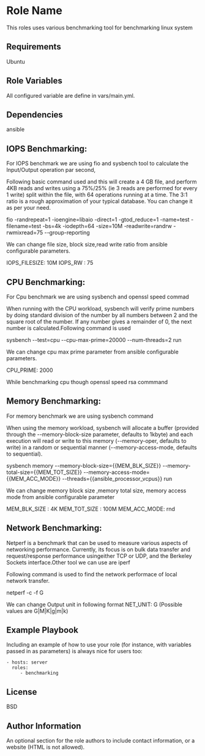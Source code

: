 Role Name
=========

This roles uses various benchmarking tool for benchmarking linux system

Requirements
------------
Ubuntu



Role Variables
--------------
All configured variable are define in vars/main.yml.


Dependencies
------------
ansible


IOPS Benchmarking:
------------

For IOPS benchmark we are using fio and sysbench tool to calculate the Input/Output operation par second,

Following basic command used and this will create a 4 GB file, and perform 4KB reads and writes using a 75%/25% (ie 3 reads are performed for every 1 write) split within the file, with 64 operations running at a time. The 3:1 ratio is a rough approximation of your typical database. You can change it as per your need. 

fio -randrepeat=1 -ioengine=libaio -direct=1 -gtod_reduce=1 -name=test -filename=test -bs=4k -iodepth=64 -size=10M -readwrite=randrw -rwmixread=75 --group-reporting

We can change file size, block size,read write ratio from ansible configurable parameters.

IOPS_FILESIZE: 10M
IOPS_RW : 75

CPU Benchmarking:
------------

For Cpu benchmark we are using sysbench and openssl speed commad

When running with the CPU workload, sysbench will verify prime numbers by doing standard division of the number by all numbers between 2 and the square root of the number. If any number gives a remainder of 0, the next number is calculated.Following command is used

sysbench --test=cpu --cpu-max-prime=20000 --num-threads=2 run

We can change cpu max prime parameter from ansible configurable parameters.

CPU_PRIME: 2000

While benchmarking cpu though openssl speed rsa commmand
 

Memory Benchmarking:
------------

For memory benchmark we are using sysbench command

When using the memory workload, sysbench will allocate a buffer (provided through the --memory-block-size parameter, defaults to 1kbyte) and each execution will read or write to this memory (--memory-oper, defaults to write) in a random or sequential manner (--memory-access-mode, defaults to sequential).

sysbench memory --memory-block-size={{MEM_BLK_SIZE}} --memory-total-size={{MEM_TOT_SIZE}} --memory-access-mode={{MEM_ACC_MODE}} --threads={{ansible_processor_vcpus}} run

We can change memory block size ,memory total size, memory access mode from  ansible configurable parameter

MEM_BLK_SIZE : 4K
MEM_TOT_SIZE : 100M
MEM_ACC_MODE: rnd


Network Benchmarking:
------------

Netperf  is a benchmark that can be used to measure various aspects of networking performance.  Currently, its focus is on bulk data transfer and request/response performance usingeither TCP or UDP, and the Berkeley Sockets interface.Other tool we can use are iperf

Following command is used to find the network performace of local network transfer.

netperf  -c  -f G

We can change Output unit in following format
NET_UNIT: G (Possible values are G|M|K|g|m|k)
       


Example Playbook
----------------

Including an example of how to use your role (for instance, with variables passed in as parameters) is always nice for users too:

    - hosts: server
      roles:
         - benchmarking

License
-------

BSD

Author Information
------------------

An optional section for the role authors to include contact information, or a website (HTML is not allowed).
